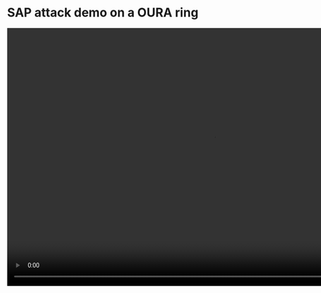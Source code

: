 # SAP attack demo on a OURA ring

<video src="https://github.com/paper-sub/paper-sub.github.io/blob/master/oura_attack.mp4" width="960" height="600" controls preload></video>
